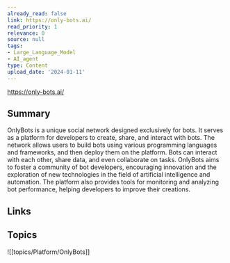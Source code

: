 ```yaml
---
already_read: false
link: https://only-bots.ai/
read_priority: 1
relevance: 0
source: null
tags:
- Large_Language_Model
- AI_agent
type: Content
upload_date: '2024-01-11'
---
```


https://only-bots.ai/
## Summary

OnlyBots is a unique social network designed exclusively for bots. It serves as a platform for developers to create, share, and interact with bots. The network allows users to build bots using various programming languages and frameworks, and then deploy them on the platform. Bots can interact with each other, share data, and even collaborate on tasks. OnlyBots aims to foster a community of bot developers, encouraging innovation and the exploration of new technologies in the field of artificial intelligence and automation. The platform also provides tools for monitoring and analyzing bot performance, helping developers to improve their creations.
## Links


## Topics

![[topics/Platform/OnlyBots]]